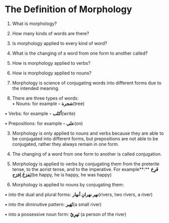 The Definition of Morphology
============================

1. What is morphology?

2. How many kinds of words are there?

3. Is morphology applied to every kind of word?

4. What is the changing of a word from one form to another called?

5. How is morphology applied to verbs?

6. How is morphology applied to nouns?

1. Morphology is science of conjugating words into different forms due
to the intended meaning.

2. There are three types of words:  
 • Nouns: for example **-** **شجرة**(tree)

• Verbs: for example **-** **اُکتُب**(write)

• Prepositions: for example **-** **علی**(on)

3. Morphology is only applied to nouns and verbs because they are able
to be conjugated into different forms, but prepositions are not able to
be conjugated, rather they always remain in one form.

4. The changing of a word from one form to another is called
conjugation.

5. Morphology is applied to verbs by conjugating them from the preterite
tense, to the aorist tense, and to the imperative. For example**:**
**فَرِحَ یَفرَحُ اِفرَح**(be happy, he is happy, he was happy)

6. Morphology is applied to nouns by conjugating them:

• into the dual and plural forms: **نهر نهرانِ أنهار**(rivers, two
rivers, a river)

• into the diminutive pattern: **نُهَیر**(a small river)

• into a possessive noun form: **نَهرِﻱّ** (a person of the river)


